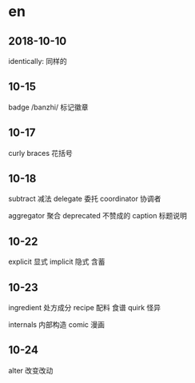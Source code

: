 # en

## 2018-10-10

identically: 同样的

## 10-15

badge /banzhi/ 标记徽章

## 10-17

curly braces 花括号

## 10-18

subtract 减法 delegate 委托  coordinator 协调者

aggregator 聚合  deprecated 不赞成的  caption 标题说明

## 10-22

explicit 显式  implicit 隐式 含蓄

## 10-23

ingredient 处方成分  recipe 配料 食谱 quirk 怪异

internals 内部构造 comic 漫画

## 10-24

alter 改变改动

